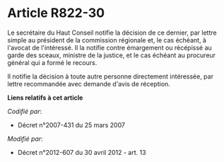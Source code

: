 # Article R822-30

Le secrétaire du Haut Conseil notifie la décision de ce dernier, par lettre simple au président de la commission régionale
et, le cas échéant, à l'avocat de l'intéressé. Il la notifie contre émargement ou récépissé au garde des sceaux, ministre de
la justice, et le cas échéant au procureur général qui a formé le recours.

Il notifie la décision à toute autre personne directement intéressée, par lettre recommandée avec demande d'avis de
réception.

**Liens relatifs à cet article**

_Codifié par_:

  - Décret n°2007-431 du 25 mars 2007

_Modifié par_:

  - Décret n°2012-607 du 30 avril 2012 - art. 13

